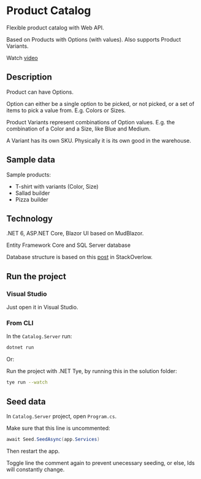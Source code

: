 ﻿# Product Catalog

Flexible product catalog with Web API.

Based on Products with Options (with values). Also supports Product Variants.

Watch [video](https://www.youtube.com/watch?v=4WSa6pAZUbk)

## Description

Product can have Options.

Option can either be a single option to be picked, or not picked, or a set of items to pick a value from. E.g. Colors or Sizes.

Product Variants represent combinations of Option values. E.g. the combination of a Color and a Size, like Blue and Medium.

A Variant has its own SKU. Physically it is its own good in the warehouse.

## Sample data

Sample products: 
* T-shirt with variants (Color, Size)
* Sallad builder
* Pizza builder

## Technology

.NET 6, ASP.NET Core, Blazor UI based on MudBlazor.

Entity Framework Core and SQL Server database

Database structure is based on this [post](https://stackoverflow.com/questions/24923469/modeling-product-variants) in StackOverlow.

## Run the project

### Visual Studio

Just open it in Visual Studio.

### From CLI

In the ```Catalog.Server``` run:

```sh
dotnet run
```

Or:

Run the project with .NET Tye, by running this in the solution folder:

```sh
tye run --watch
```

## Seed data

In ```Catalog.Server``` project, open ```Program.cs```.

Make sure that this line is uncommented:

```c#
await Seed.SeedAsync(app.Services)
```

Then restart the app.

Toggle line the comment again to prevent unecessary seeding, or else, Ids will constantly change.
